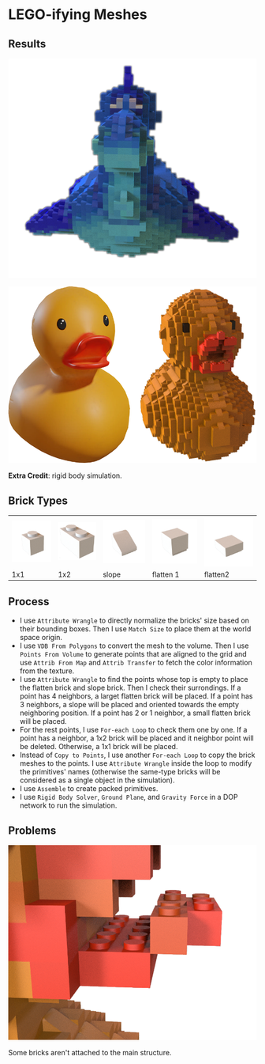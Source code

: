 # LEGO-ifying Meshes

## Results

![](imgs/lego_rubber_toy.png)

![](imgs/lego_ducks.png)

**Extra Credit**: rigid body simulation. 

## Brick Types

|   |   |   |   |   |
|---|---|---|---|---|
| ![](imgs/1x1.png) | ![](imgs/1x2.png) | ![](imgs/slope.png) | ![](imgs/flatten1.png) | ![](imgs/flatten2.png) |
| 1x1 | 1x2 | slope | flatten 1 | flatten2  |

## Process

- I use `Attribute Wrangle` to directly normalize the bricks' size based on their bounding boxes. Then I use `Match Size` to place them at the world space origin.
- I use `VDB From Polygons` to convert the mesh to the volume. Then I use `Points From Volume` to generate points that are aligned to the grid and use `Attrib From Map` and `Attrib Transfer` to fetch the color information from the texture.
- I use `Attribute Wrangle` to find the points whose top is empty to place the flatten brick and slope brick. Then I check their surrondings. If a point has 4 neighbors, a larget flatten brick will be placed. If a point has 3 neighbors, a slope will be placed and oriented towards the empty neighboring position. If a point has 2 or 1 neighbor, a small flatten brick will be placed.
- For the rest points, I use `For-each Loop` to check them one by one. If a point has a neighbor, a 1x2 brick will be placed and it neighbor point will be deleted. Otherwise, a 1x1 brick will be placed.
- Instead of `Copy to Points`, I use another `For-each Loop` to copy the brick meshes to the points. I use `Attribute Wrangle` inside the loop to modify the primitives' names (otherwise the same-type bricks will be considered as a single object in the simulation).
- I use `Assemble` to create packed primitives.
- I use `Rigid Body Solver`, `Ground Plane`, and `Gravity Force` in a DOP network to run the simulation.

## Problems

![](imgs/problem.png)

Some bricks aren't attached to the main structure. 